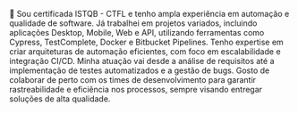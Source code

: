 🤘 Sou certificada ISTQB - CTFL e tenho ampla experiência em automação e qualidade de software. Já trabalhei em projetos variados, incluindo aplicações Desktop, Mobile, Web e API, utilizando ferramentas como Cypress, TestComplete, Docker e Bitbucket Pipelines. Tenho expertise em criar arquiteturas de automação eficientes, com foco em escalabilidade e integração CI/CD.
Minha atuação vai desde a análise de requisitos até a implementação de testes automatizados e a gestão de bugs. Gosto de colaborar de perto com os times de desenvolvimento para garantir rastreabilidade e eficiência nos processos, sempre visando entregar soluções de alta qualidade.


